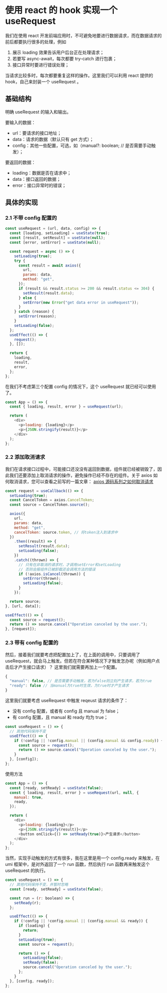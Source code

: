 # 使用 react 的 hook 实现一个 useRequest

我们在使用 react 开发前端应用时，不可避免地要进行数据请求，而在数据请求的前后都要执行很多的处理，例如

1. 展示 loading 效果告诉用户后台正在处理请求；
2. 若要写 async-await，每次都要 try-catch 进行包裹；
3. 接口异常时要进行错误处理；

当请求比较多时，每次都要重复这样的操作。这里我们可以利用 react 提供的 hook，自己来封装一个 useRequest 。

## 基础结构

明确 useRequest 的输入和输出。

要输入的数据：

- url：要请求的接口地址；
- data：请求的数据（默认只有 get 方式）；
- config：其他一些配置，可选，如（manual?: boolean; // 是否需要手动触发）；

要返回的数据：

- loading：数据是否在请求中；
- data：接口返回的数据；
- error：接口异常时的错误；

## 具体的实现

### 2.1 不带 config 配置的

```js
const useRequest = (url, data, config) => {
  const [loading, setLoading] = useState(true);
  const [result, setResult] = useState(null);
  const [error, setError] = useState(null);

  const request = async () => {
    setLoading(true);
    try {
      const result = await axios({
        url,
        params: data,
        method: "get",
      });
      if (result && result.status >= 200 && result.status <= 304) {
        setResult(result.data);
      } else {
        setError(new Error("get data error in useRequest"));
      }
    } catch (reason) {
      setError(reason);
    }
    setLoading(false);
  };
  useEffect(() => {
    request();
  }, []);

  return {
    loading,
    result,
    error,
  };
};
```

在我们不考虑第三个配置 config 的情况下，这个 useRequest 就已经可以使用了。

```js
const App = () => {
  const { loading, result, error } = useRequest(url);

  return (
    <div>
      <p>loading: {loading}</p>
      <p>{JSON.stringify(result)}</p>
    </div>
  );
};
```

### 2.2 添加取消请求

我们在请求接口过程中，可能接口还没没有返回到数据，组件就已经被销毁了，因此我们还要添加上取消请求的操作，避免操作已经不存在的组件。关于 axios 如何取消请求，您可以查看之前写的一篇文章： [axios 源码系列之如何取消请求](https://www.xiabingbao.com/post/request/axios-cancel-request.html)

```js
const request = useCallback(() => {
  setLoading(true);
  const CancelToken = axios.CancelToken;
  const source = CancelToken.source();

  axios({
    url,
    params: data,
    method: "get",
    cancelToken: source.token, // 将token注入到请求中
  })
    .then((result) => {
      setResult(result.data);
      setLoading(false);
    })
    .catch((thrown) => {
      // 只有在非取消的请求时，才调用setError和setLoading
      // 否则会报组件已被卸载还会调用方法的错误
      if (!axios.isCancel(thrown)) {
        setError(thrown);
        setLoading(false);
      }
    });

  return source;
}, [url, data]);

useEffect(() => {
  const source = request();
  return () => source.cancel("Operation canceled by the user.");
}, [request]);
```

### 2.3 带有 config 配置的

然后，接着我们就要考虑把配置加上了，在上面的调用中，只要调用了 useRequest，就会马上触发。但若在符合某种情况下才触发怎办呢（例如用户点击后才产生接口请求）？ 这里我们就需要再加上一个配置。

```js
{
  "manual": false, // 是否需要手动触发，若为false则立刻产生请求，若为true
  "ready": false // 当manual为true时生效，为true时才产生请求
}
```

这里我们就要考虑 useRequest 中触发 reqeust 请求的条件了：

- 没有 config 配置，或者有 config 且 manual 为 false；
- 有 config 配置，且 manual 和 ready 均为 true；

```js
const useRequest = () => {
  // 其他代码保持不变
  useEffect(() => {
    if (!config || !config.manual || (config.manual && config.ready)) {
      const source = request();
      return () => source.cancel("Operation canceled by the user.");
    }
  }, [config]);
};
```

使用方法

```js
const App = () => {
  const [ready, setReady] = useState(false);
  const { loading, result, error } = useRequest(url, null, {
    manual: true,
    ready,
  });

  return (
    <div>
      <p>loading: {loading}</p>
      <p>{JSON.stringify(result)}</p>
      <button onClick={() => setReady(true)}>产生请求</button>
    </div>
  );
};
```

当然，实现手动触发的方式有很多，我在这里是用一个 config.ready 来触发，在 umi 框架中，是对外返回了一个 run 函数，然后执行 run 函数再来触发这个 useRequest 的执行。

```js
const useRequest = () => {
  // 其他代码保持不变，并暂时忽略
  const [ready, setReady] = useState(false);

  const run = (r: boolean) => {
    setReady(r);
  };

  useEffect(() => {
    if (!config || !config.manual || (config.manual && ready)) {
      if (loading) {
        return;
      }
      setLoading(true);
      const source = request();

      return () => {
        setLoading(false);
        setReady(false);
        source.cancel("Operation canceled by the user.");
      };
    }
  }, [config, ready]);
};
```
